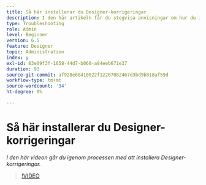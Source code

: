 ```yaml
---
title: Så här installerar du Designer-korrigeringar
description: I den här artikeln får du stegvisa anvisningar om hur du installerar AEM Forms Designer-korrigeringsfiler
type: Troubleshooting
role: Admin
level: Beginner
version: 6.5
feature: Designer
topic: Administration
index: y
exl-id: 83e09f3f-1058-44d7-b068-a84eeb671e37
duration: 93
source-git-commit: af928e60410022f12207082467d3bd9b818af59d
workflow-type: tm+mt
source-wordcount: '34'
ht-degree: 0%

---
```


# Så här installerar du Designer-korrigeringar

*I den här videon går du igenom processen med att installera Designer-korrigeringar.*

>[!VIDEO](https://video.tv.adobe.com/v/335504?quality=12&learn=on)
